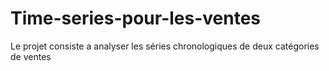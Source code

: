 # Time-series-pour-les-ventes
Le projet consiste a analyser les séries chronologiques de deux catégories de ventes

